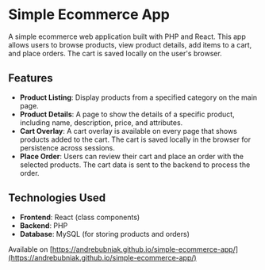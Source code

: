 # Simple Ecommerce App

A simple ecommerce web application built with PHP and React. This app allows users to browse products, view product details, add items to a cart, and place orders. The cart is saved locally on the user's browser.

## Features

- **Product Listing**: Display products from a specified category on the main page.
- **Product Details**: A page to show the details of a specific product, including name, description, price, and attributes.
- **Cart Overlay**: A cart overlay is available on every page that shows products added to the cart. The cart is saved locally in the browser for persistence across sessions.
- **Place Order**: Users can review their cart and place an order with the selected products. The cart data is sent to the backend to process the order.

## Technologies Used

- **Frontend**: React (class components)
- **Backend**: PHP
- **Database**: MySQL (for storing products and orders)

Available on [https://andrebubniak.github.io/simple-ecommerce-app/](https://andrebubniak.github.io/simple-ecommerce-app/)
